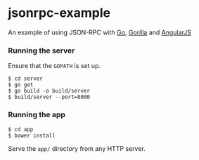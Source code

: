 # jsonrpc-example

An example of using JSON-RPC with [Go][golang], [Gorilla][jsonrpc] and
[AngularJS][angularjs]

### Running the server

Ensure that the `GOPATH` is set up.

    $ cd server
    $ go get
    $ go build -o build/server
    $ build/server --port=8000

### Running the app

    $ cd app
    $ bower install

Serve the `app/` directory from any HTTP server.

[golang]: https://code.google.com/p/go
[jsonrpc]: https://github/com/gorilla/rpc
[angularjs]: http://angularjs.org
